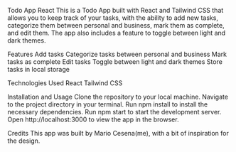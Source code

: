 Todo App React
This is a Todo App built with React and Tailwind CSS that allows you to keep track of your tasks, with the ability to add new tasks, categorize them between personal and business, mark them as complete, and edit them. The app also includes a feature to toggle between light and dark themes.

Features
Add tasks
Categorize tasks between personal and business
Mark tasks as complete
Edit tasks
Toggle between light and dark themes
Store tasks in local storage

Technologies Used
React
Tailwind CSS

Installation and Usage
Clone the repository to your local machine.
Navigate to the project directory in your terminal.
Run npm install to install the necessary dependencies.
Run npm start to start the development server.
Open http://localhost:3000 to view the app in the browser.

Credits
This app was built by Mario Cesena(me), with a bit of inspiration for the design.
